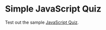 # Simple JavaScript Quiz

Test out the sample [JavaScript Quiz](http://gabeaustin.github.io/simple_quiz/).
